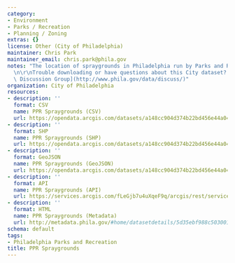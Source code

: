 ```yaml
---
category:
- Environment
- Parks / Recreation
- Planning / Zoning
extras: {}
license: Other (City of Philadelphia)
maintainer: Chris Park
maintainer_email: chris.park@phila.gov
notes: "The location of spraygrounds in Philadelphia run by Parks and Recreation.\r\
  \n\r\nTrouble downloading or have questions about this City dataset? Visit the [OpenDataPhilly\
  \ Discussion Group](http://www.phila.gov/data/discuss/)"
organization: City of Philadelphia
resources:
- description: ''
  format: CSV
  name: PPR Spraygrounds (CSV)
  url: https://opendata.arcgis.com/datasets/a148cc904d374b22bd456e44a044d554_0.csv
- description: ''
  format: SHP
  name: PPR Spraygrounds (SHP)
  url: https://opendata.arcgis.com/datasets/a148cc904d374b22bd456e44a044d554_0.zip
- description: ''
  format: GeoJSON
  name: PPR Spraygrounds (GeoJSON)
  url: https://opendata.arcgis.com/datasets/a148cc904d374b22bd456e44a044d554_0.geojson
- description: ''
  format: API
  name: PPR Spraygrounds (API)
  url: https://services.arcgis.com/fLeGjb7u4uXqeF9q/arcgis/rest/services/PPR_Spraygrounds/FeatureServer/0/query?outFields=*&where=1%3D1
- description: ''
  format: HTML
  name: PPR Spraygrounds (Metadata)
  url: http://metadata.phila.gov/#home/datasetdetails/5d35ebf988c50300165e5076/representationdetails/5d35ebfc88c50300165e507f/
schema: default
tags:
- Philadelphia Parks and Recreation
title: PPR Spraygrounds
---
```

